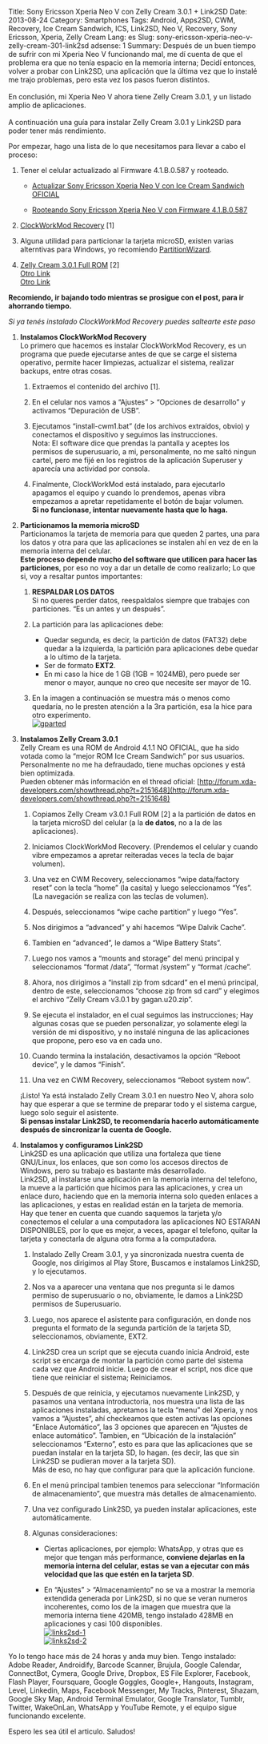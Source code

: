 Title: Sony Ericsson Xperia Neo V con Zelly Cream 3.0.1 + Link2SD
Date: 2013-08-24
Category: Smartphones
Tags: Android, Apps2SD, CWM, Recovery, Ice Cream Sandwich, ICS, Link2SD, Neo V, Recovery, Sony Ericsson, Xperia, Zelly Cream
Lang: es
Slug: sony-ericsson-xperia-neo-v-zelly-cream-301-link2sd
adsense: 1
Summary: Después de un buen tiempo de sufrir con mi Xperia Neo V funcionando mal, me dí cuenta de que el problema era que no tenía espacio en la memoria interna; Decidí entonces, volver a probar con Link2SD, una aplicación que la última vez que lo instalé me trajo problemas, pero esta vez los pasos fueron distintos.</br></br>En conclusión, mi Xperia Neo V ahora tiene Zelly Cream 3.0.1, y un listado amplio de aplicaciones.</br></br>A continuación una guía para instalar Zelly Cream 3.0.1 y Link2SD para poder tener más rendimiento.  

Por empezar, hago una lista de lo que necesitamos para llevar a cabo el proceso:  

1. Tener el celular actualizado al Firmware 4.1.B.0.587 y rooteado.  
    * [Actualizar Sony Ericsson Xperia Neo V con Ice Cream Sandwich OFICIAL](../../2012/nov/update-SE-NeoV-ICS-oficial-es.html)  

    * [Rooteando Sony Ericsson Xperia Neo V con Firmware 4.1.B.0.587](../mar/rooting-SE-NeoV-firmware-41B0587-es.html)  

2. [ClockWorkMod Recovery](http://adf.ly/deDCD) [1]  

3. Alguna utilidad para particionar la tarjeta microSD, existen varias alterntivas para Windows, yo recomiendo [PartitionWizard](http://adf.ly/deDEF).  

4. [Zelly Cream 3.0.1 Full ROM](http://adf.ly/deDG6) [2]  
  [Otro Link](http://adf.ly/deDJU)  
  [Otro Link](http://adf.ly/deDKi)  

**Recomiendo, ir bajando todo mientras se prosigue con el post, para ir ahorrando tiempo.**  

*Si ya tenés instalado ClockWorkMod Recovery puedes saltearte este paso*  

1. **Instalamos ClockWorkMod Recovery**  
  Lo primero que hacemos es instalar ClockWorkMod Recovery, es un programa que puede ejecutarse antes de que se carge el sistema operativo, permite hacer limpiezas, actualizar el sistema, realizar backups, entre otras cosas.  

    1. Extraemos el contenido del archivo [1].  

    2. En el celular nos vamos a “Ajustes” > “Opciones de desarrollo” y activamos “Depuración de USB”.  

    3. Ejecutamos “install-cwm1.bat” (de los archivos extraídos, obvio) y conectamos el dispositivo y seguimos las instrucciones.  
      Nota: El software dice que prendas la pantalla y aceptes los permisos de superusuario, a mi, personalmente, no me saltó ningun cartel, pero me fijé en los registros de la aplicación Superuser y aparecía una actividad por consola.  

    4. Finalmente, ClockWorkMod está instalado, para ejecutarlo apagamos el equipo y cuando lo prendemos, apenas vibra empezamos a apretar repetidamente el botón de bajar volumen.  
      **Si no funcionase, intentar nuevamente hasta que lo haga.**  

2. **Particionamos la memoria microSD**  
  Particionamos la tarjeta de memoria para que queden 2 partes, una para los datos y otra para que las aplicaciones se instalen ahí en vez de en la memoria interna del celular.  
  **Este proceso depende mucho del software que utilicen para hacer las particiones**, por eso no voy a dar un detalle de como realizarlo; Lo que si, voy a resaltar puntos importantes:  

    1. **RESPALDAR LOS DATOS**  
      Si no queres perder datos, reespaldalos siempre que trabajes con particiones. “Es un antes y un después”.  

    2. La partición para las aplicaciones debe:  
        * Quedar segunda, es decir, la partición de datos (FAT32) debe quedar a la izquierda, la partición para aplicaciones debe quedar a lo ultimo de la tarjeta.  
        * Ser de formato **EXT2**.  
        * En mi caso la hice de 1 GB (1GB = 1024MB), pero puede ser menor o mayor, aunque no creo que necesite ser mayor de 1G.  

    3. En la imagen a continuación se muestra más o menos como quedaría, no le presten atención a la 3ra partición, esa la hice para otro experimento.  
      [![gparted](/images/article/2013/08/gparted.png)](/images/article/2013/08/gparted.png)  

3. **Instalamos Zelly Cream 3.0.1**  
  Zelly Cream es una ROM de Android 4.1.1 NO OFICIAL, que ha sido votada como la “mejor ROM  Ice Cream Sandwich” por sus usuarios.  
  Personalmente no me ha defraudado, tiene muchas opciones y está bien optimizada.  
  Pueden obtener más información en el thread oficial: [http://forum.xda-developers.com/showthread.php?t=2151648](http://forum.xda-developers.com/showthread.php?t=2151648)

    1. Copiamos Zelly Cream v3.0.1 Full ROM [2] a la partición de datos en la tarjeta microSD del celular (a la **de datos**, no a la de las aplicaciones).  

    2. Iniciamos ClockWorkMod Recovery. (Prendemos el celular y cuando vibre empezamos a apretar reiteradas veces la tecla de bajar volumen).  

    3. Una vez en CWM Recovery, seleccionamos “wipe data/factory reset” con la tecla “home” (la casita) y luego seleccionamos “Yes”. (La navegación se realiza con las teclas de volumen).  

    4. Después, seleccionamos “wipe cache partition” y luego “Yes”.  

    5. Nos dirigimos a  “advanced” y ahí hacemos “Wipe Dalvik Cache”.  

    6. Tambien en “advanced”, le damos a “Wipe Battery Stats”.  

    7. Luego nos vamos a “mounts and storage” del menú principal y seleccionamos “format /data”, “format /system” y “format /cache”.  

    8. Ahora, nos dirigimos a “install zip from sdcard” en el menú principal, dentro de este, seleccionamos “choose zip from sd card” y elegimos el archivo “Zelly Cream v3.0.1 by gagan.u20.zip”.  

    9. Se ejecuta el instalador, en el cual seguimos las instrucciones; Hay algunas cosas que se pueden personalizar, yo solamente elegí la versión de mi dispositivo, y no instalé ninguna de las aplicaciones que propone, pero eso va en cada uno.  

    10. Cuando termina la instalación, desactivamos la opción “Reboot device”, y le damos “Finish”.  

    11. Una vez en CWM Recovery, seleccionamos “Reboot system now”.  
  
    ¡Listo! Ya está instalado Zelly Cream 3.0.1 en nuestro Neo V, ahora solo hay que esperar a que se termine de preparar todo y el sistema cargue, luego solo seguir el asistente.  
  **Si pensas instalar Link2SD, te recomendaría hacerlo automáticamente después de sincronizar la cuenta de Google.**  

4. **Instalamos y configuramos Link2SD**  
  Link2SD es una aplicación que utiliza una fortaleza que tiene GNU/Linux, los enlaces, que son como los accesos directos de Windows, pero su trabajo es bastante más desarrollado.  
  Link2SD, al instalarse una aplicación en la memoria interna del telefono, la mueve a la partición que hicimos para las aplicaciones, y crea un enlace duro, haciendo que en la memoria interna solo queden enlaces a las aplicaciones, y estas en realidad están en la tarjeta de memoria.  
  Hay que tener en cuenta que cuando saquemos la tarjeta y/o conectemos el celular a una computadora las aplicaciones NO ESTARAN DISPONIBLES, por lo que es mejor, a veces, apagar el telefono, quitar la tarjeta y conectarla de alguna otra forma a la computadora.  

    1. Instalado Zelly Cream 3.0.1, y ya sincronizada nuestra cuenta de Google, nos dirigimos al Play Store, Buscamos e instalamos Link2SD, y lo ejecutamos.  

    2. Nos va a aparecer una ventana que nos pregunta si le damos permiso de superusuario o no, obviamente, le damos a Link2SD permisos de Superusuario.  

    3. Luego, nos aparece el asistente para configuración, en donde nos pregunta el formato de la segunda partición de la tarjeta SD, seleccionamos, obviamente, EXT2.  

    4. Link2SD crea un script que se ejecuta cuando inicia Android, este script se encarga de montar la partición como parte del sistema cada vez que Android inicie. Luego de crear el script, nos dice que tiene que reiniciar el sistema; Reiniciamos.  

    5. Después de que reinicia, y ejecutamos nuevamente Link2SD, y pasamos una ventana introductoria, nos muestra una lista de las aplicaciones instaladas, apretamos la tecla “menu” del Xperia, y nos vamos a “Ajustes”, ahí checkeamos que esten activas las opciones “Enlace Automático”, las 3 opciones que aparecen en “Ajustes de enlace automático”. Tambien, en “Ubicación de la instalación” seleccionamos “Externo”, esto es para que las aplicaciones que se puedan instalar en la tarjeta SD, lo hagan. (es decir, las que sin Link2SD se pudieran mover a la tarjeta SD).  
      Más de eso, no hay que configurar para que la aplicación funcione.  

    6. En el menú principal tambien tenemos para seleccionar “Información de almacenamiento”, que muestra más detalles de almacenamiento.  

    7. Una vez configurado Link2SD, ya pueden instalar aplicaciones, este automáticamente.  

    8. Algunas consideraciones:  

        * Ciertas aplicaciones, por ejemplo: WhatsApp, y otras que es mejor que tengan más performance, **conviene dejarlas en la memoria interna del celular, estas se van a ejecutar con más velocidad que las que estén en la tarjeta SD**.  

        * En “Ajustes” > “Almacenamiento” no se va a mostrar la memoria extendida generada por Link2SD, si no que se veran numeros incoherentes, como los de la imagen que muestra que la memoria interna tiene 420MB, tengo instalado 428MB en aplicaciones y casi 100 disponibles.  
[![links2sd-1](/images/article/2013/08/links2sd-1.png)](/images/article/2013/08/links2sd-1.png)  
[![links2sd-2](/images/article/2013/08/links2sd-2.png)](/images/article/2013/08/links2sd-2.png)  
  

Yo lo tengo hace más de 24 horas y anda muy bien. Tengo instalado:  
Adobe Reader, Androidify, Barcode Scanner, Brujula, Google Calendar, ConnectBot, Cymera, Google Drive, Dropbox, ES File Explorer, Facebook, Flash Player, Foursquare, Google Goggles, Google+, Hangouts, Instagram, Level, Linkedin, Maps, Facebook Messenger, My Tracks, Pinterest, Shazam, Google Sky Map, Android Terminal Emulator, Google Translator, Tumblr, Twitter, WakeOnLan, WhatsApp y YouTube Remote, y el equipo sigue funcionando excelente.  
  

Espero les sea útil el articulo. Saludos!
